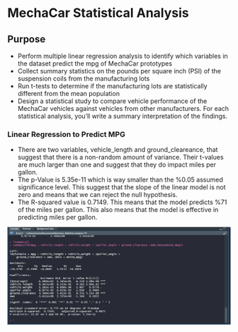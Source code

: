 # MechaCar Statistical Analysis

## Purpose
- Perform multiple linear regression analysis to identify which variables in the dataset predict the mpg of MechaCar prototypes
- Collect summary statistics on the pounds per square inch (PSI) of the suspension coils from the manufacturing lots
- Run t-tests to determine if the manufacturing lots are statistically different from the mean population
- Design a statistical study to compare vehicle performance of the MechaCar vehicles against vehicles from other manufacturers. For each statistical analysis, you’ll write a summary interpretation of the findings.

### Linear Regression to Predict MPG
- There are two variables, vehicle_length and ground_cleareance, that suggest that there is a non-random amount of variance. Their t-values are much larger than one and suggest that they do impact miles per gallon. 
- The p-Value is 5.35e-11 which is way smaller than the %0.05 assumed significance level. This suggest that the slope of the linear model is not zero and means that we can reject the null hypothesis.
- The R-squared value is 0.7149. This means that the model predicts %71 of the miles per gallon. This also means that the model is effective in predicting miles per gallon.

![Summary_Deliverable_1.png](https://github.com/mselover21/MechaCar_Statistical_Analysis/blob/main/Images/Summary_Deliverable_1.png)